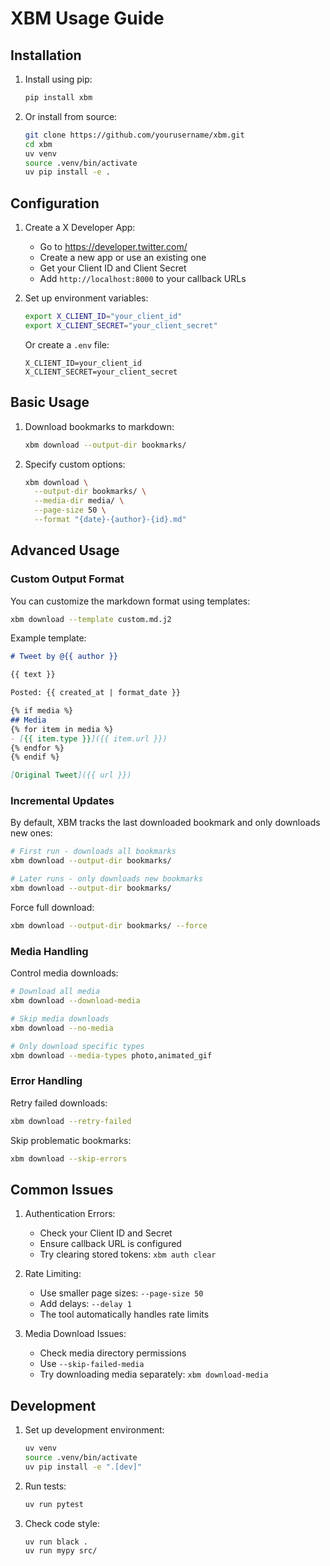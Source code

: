 # XBM Usage Guide

## Installation

1. Install using pip:
   ```bash
   pip install xbm
   ```

2. Or install from source:
   ```bash
   git clone https://github.com/yourusername/xbm.git
   cd xbm
   uv venv
   source .venv/bin/activate
   uv pip install -e .
   ```

## Configuration

1. Create a X Developer App:
   - Go to https://developer.twitter.com/
   - Create a new app or use an existing one
   - Get your Client ID and Client Secret
   - Add `http://localhost:8000` to your callback URLs

2. Set up environment variables:
   ```bash
   export X_CLIENT_ID="your_client_id"
   export X_CLIENT_SECRET="your_client_secret"
   ```

   Or create a `.env` file:
   ```
   X_CLIENT_ID=your_client_id
   X_CLIENT_SECRET=your_client_secret
   ```

## Basic Usage

1. Download bookmarks to markdown:
   ```bash
   xbm download --output-dir bookmarks/
   ```

2. Specify custom options:
   ```bash
   xbm download \
     --output-dir bookmarks/ \
     --media-dir media/ \
     --page-size 50 \
     --format "{date}-{author}-{id}.md"
   ```

## Advanced Usage

### Custom Output Format

You can customize the markdown format using templates:

```bash
xbm download --template custom.md.j2
```

Example template:
```markdown
# Tweet by @{{ author }}

{{ text }}

Posted: {{ created_at | format_date }}

{% if media %}
## Media
{% for item in media %}
- [{{ item.type }}]({{ item.url }})
{% endfor %}
{% endif %}

[Original Tweet]({{ url }})
```

### Incremental Updates

By default, XBM tracks the last downloaded bookmark and only downloads new ones:

```bash
# First run - downloads all bookmarks
xbm download --output-dir bookmarks/

# Later runs - only downloads new bookmarks
xbm download --output-dir bookmarks/
```

Force full download:
```bash
xbm download --output-dir bookmarks/ --force
```

### Media Handling

Control media downloads:

```bash
# Download all media
xbm download --download-media

# Skip media downloads
xbm download --no-media

# Only download specific types
xbm download --media-types photo,animated_gif
```

### Error Handling

Retry failed downloads:
```bash
xbm download --retry-failed
```

Skip problematic bookmarks:
```bash
xbm download --skip-errors
```

## Common Issues

1. Authentication Errors:
   - Check your Client ID and Secret
   - Ensure callback URL is configured
   - Try clearing stored tokens: `xbm auth clear`

2. Rate Limiting:
   - Use smaller page sizes: `--page-size 50`
   - Add delays: `--delay 1`
   - The tool automatically handles rate limits

3. Media Download Issues:
   - Check media directory permissions
   - Use `--skip-failed-media`
   - Try downloading media separately: `xbm download-media`

## Development

1. Set up development environment:
   ```bash
   uv venv
   source .venv/bin/activate
   uv pip install -e ".[dev]"
   ```

2. Run tests:
   ```bash
   uv run pytest
   ```

3. Check code style:
   ```bash
   uv run black .
   uv run mypy src/
   ```
